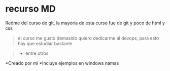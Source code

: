 # recurso MD
Redme del curso de git, la mayoria de esta curso fue de git y poco de html y css
>el curso me gusto demasido
>quiero dedicarme al devops, para esto hay que estudiar bastante 

> - entre otros

*Creado por mi
*Incluye ejemplos en windows namas


